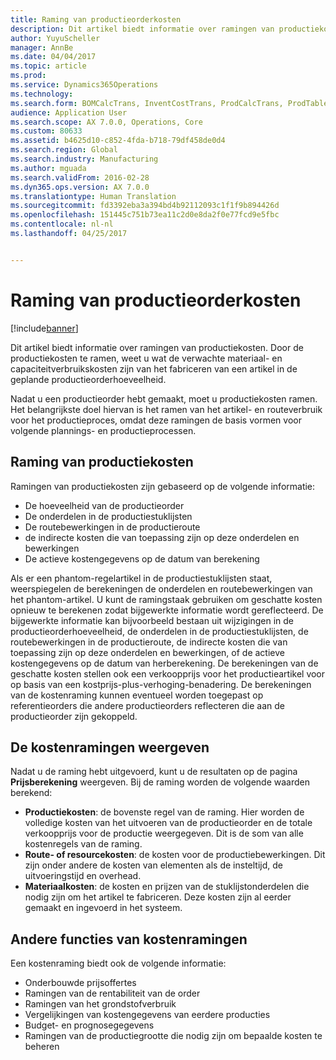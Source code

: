```yaml
---
title: Raming van productieorderkosten
description: Dit artikel biedt informatie over ramingen van productiekosten. Door de productiekosten te ramen, weet u wat de verwachte materiaal- en capaciteitverbruikskosten zijn van het fabriceren van een artikel in de geplande productieorderhoeveelheid.
author: YuyuScheller
manager: AnnBe
ms.date: 04/04/2017
ms.topic: article
ms.prod: 
ms.service: Dynamics365Operations
ms.technology: 
ms.search.form: BOMCalcTrans, InventCostTrans, ProdCalcTrans, ProdTableJour, ProdTableListPage
audience: Application User
ms.search.scope: AX 7.0.0, Operations, Core
ms.custom: 80633
ms.assetid: b4625d10-c852-4fda-b718-79df458de0d4
ms.search.region: Global
ms.search.industry: Manufacturing
ms.author: mguada
ms.search.validFrom: 2016-02-28
ms.dyn365.ops.version: AX 7.0.0
ms.translationtype: Human Translation
ms.sourcegitcommit: fd3392eba3a394bd4b92112093c1f1f9b894426d
ms.openlocfilehash: 151445c751b73ea11c2d0e8da2f0e77fcd9e5fbc
ms.contentlocale: nl-nl
ms.lasthandoff: 04/25/2017


---
```


# <a name="production-order-cost-estimation"></a>Raming van productieorderkosten

[!include[banner](../includes/banner.md)]


Dit artikel biedt informatie over ramingen van productiekosten. Door de productiekosten te ramen, weet u wat de verwachte materiaal- en capaciteitverbruikskosten zijn van het fabriceren van een artikel in de geplande productieorderhoeveelheid. 

Nadat u een productieorder hebt gemaakt, moet u productiekosten ramen. Het belangrijkste doel hiervan is het ramen van het artikel- en routeverbruik voor het productieproces, omdat deze ramingen de basis vormen voor volgende plannings- en productieprocessen.

## <a name="production-cost-estimation"></a>Raming van productiekosten
Ramingen van productiekosten zijn gebaseerd op de volgende informatie:

-   De hoeveelheid van de productieorder
-   De onderdelen in de productiestuklijsten
-   De routebewerkingen in de productieroute
-   de indirecte kosten die van toepassing zijn op deze onderdelen en bewerkingen
-   De actieve kostengegevens op de datum van berekening

Als er een phantom-regelartikel in de productiestuklijsten staat, weerspiegelen de berekeningen de onderdelen en routebewerkingen van het phantom-artikel. U kunt de ramingstaak gebruiken om geschatte kosten opnieuw te berekenen zodat bijgewerkte informatie wordt gereflecteerd. De bijgewerkte informatie kan bijvoorbeeld bestaan uit wijzigingen in de productieorderhoeveelheid, de onderdelen in de productiestuklijsten, de routebewerkingen in de productieroute, de indirecte kosten die van toepassing zijn op deze onderdelen en bewerkingen, of de actieve kostengegevens op de datum van herberekening. De berekeningen van de geschatte kosten stellen ook een verkoopprijs voor het productieartikel voor op basis van een kostprijs-plus-verhoging-benadering. De berekeningen van de kostenraming kunnen eventueel worden toegepast op referentieorders die andere productieorders reflecteren die aan de productieorder zijn gekoppeld.

## <a name="view-the-estimated-costs"></a>De kostenramingen weergeven
Nadat u de raming hebt uitgevoerd, kunt u de resultaten op de pagina **Prijsberekening** weergeven. Bij de raming worden de volgende waarden berekend:

-   **Productiekosten**: de bovenste regel van de raming. Hier worden de volledige kosten van het uitvoeren van de productieorder en de totale verkoopprijs voor de productie weergegeven. Dit is de som van alle kostenregels van de raming.
-   **Route- of resourcekosten**: de kosten voor de productiebewerkingen. Dit zijn onder andere de kosten van elementen als de insteltijd, de uitvoeringstijd en overhead.
-   **Materiaalkosten**: de kosten en prijzen van de stuklijstonderdelen die nodig zijn om het artikel te fabriceren. Deze kosten zijn al eerder gemaakt en ingevoerd in het systeem.

## <a name="other-uses-of-cost-estimation"></a>Andere functies van kostenramingen
Een kostenraming biedt ook de volgende informatie:

-   Onderbouwde prijsoffertes
-   Ramingen van de rentabiliteit van de order
-   Ramingen van het grondstofverbruik
-   Vergelijkingen van kostengegevens van eerdere producties
-   Budget- en prognosegegevens
-   Ramingen van de productiegrootte die nodig zijn om bepaalde kosten te beheren





